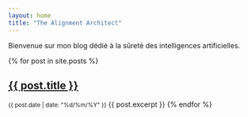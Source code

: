 ```yaml
---
layout: home
title: "The Alignment Architect"
---
```


Bienvenue sur mon blog dédié à la sûreté des intelligences artificielles.

{% for post in site.posts %}
## <a href="{{ post.url }}">{{ post.title }}</a>
<small>{{ post.date | date: "%d/%m/%Y" }}</small>
{{ post.excerpt }}
{% endfor %}
